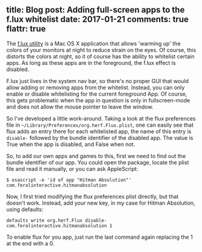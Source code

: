 title: Blog
post: Adding full-screen apps to the f.lux whitelist
date: 2017-01-21
comments: true
flattr: true
---

The [f.lux utility](https://justgetflux.com) is a Mac OS X application that allows 'warming up' the colors of your monitors at night to reduce strain on the eyes. Of course, this distorts the colors at night, so it of course has the ability to whitelist certain apps. As long as these apps are in the foreground, the f.lux effect is disabled.

F.lux just lives in the system nav bar, so there's no proper GUI that would allow adding or removing apps from the whitelist. Instead, you can only enable or disable whitelisting for the current foreground App. Of course, this gets problematic when the app in question is only in fullscreen-mode and does not allow the mouse pointer to leave the window.

So I've developed a little work-around. Taking a look at the flux preferences file in `~/Library/Preferences/org.herf.Flux.plist`, one can easily see that flux adds an entry there for each whitelisted app, the name of this entry is `disable-` followed by the bundle identifier of the disabled app. The value is True when the app is disabled, and False when not.

So, to add our own apps and games to this, first we need to find out the bundle identifier of our app. You could open the package, locate the plist file and read it manually, or you can ask AppleScript:

    $ osascript -e 'id of app "Hitman Absolution"'
    com.feralinteractive.hitmanabsolution

Now, I first tried modifying the flux preferences plist directly, but that doesn't work. Instead, add your new key, in my case for Hitman Absolution, using defaults:

    defaults write org.herf.Flux disable-com.feralinteractive.hitmanabsolution 1

To enable flux for you app, just run the last command again replacing the 1 at the end with a 0.

